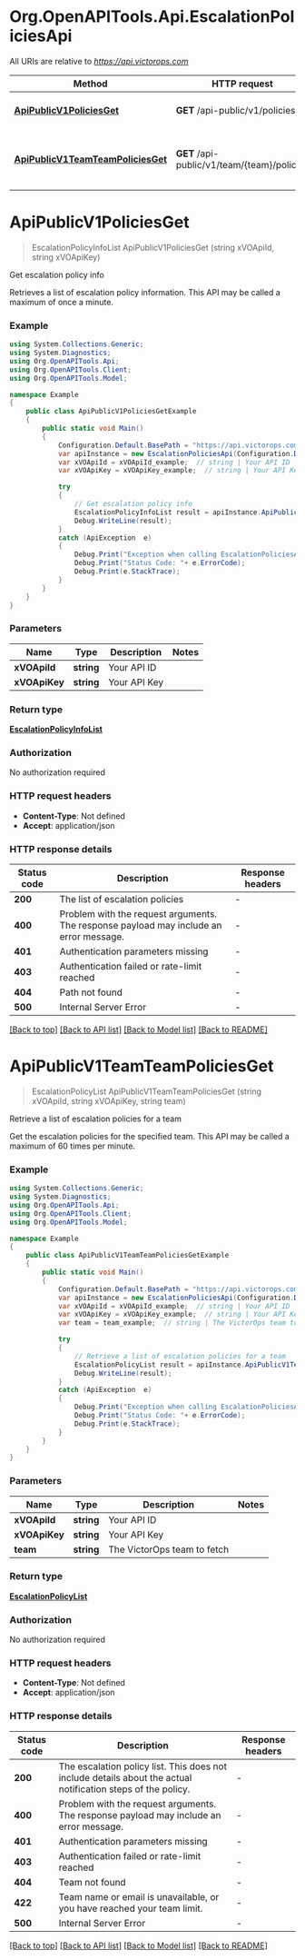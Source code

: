 # Org.OpenAPITools.Api.EscalationPoliciesApi

All URIs are relative to *https://api.victorops.com*

Method | HTTP request | Description
------------- | ------------- | -------------
[**ApiPublicV1PoliciesGet**](EscalationPoliciesApi.md#apipublicv1policiesget) | **GET** /api-public/v1/policies | Get escalation policy info
[**ApiPublicV1TeamTeamPoliciesGet**](EscalationPoliciesApi.md#apipublicv1teamteampoliciesget) | **GET** /api-public/v1/team/{team}/policies | Retrieve a list of escalation policies for a team


<a name="apipublicv1policiesget"></a>
# **ApiPublicV1PoliciesGet**
> EscalationPolicyInfoList ApiPublicV1PoliciesGet (string xVOApiId, string xVOApiKey)

Get escalation policy info

Retrieves a list of escalation policy information. This API may be called a maximum of once a minute.

### Example
```csharp
using System.Collections.Generic;
using System.Diagnostics;
using Org.OpenAPITools.Api;
using Org.OpenAPITools.Client;
using Org.OpenAPITools.Model;

namespace Example
{
    public class ApiPublicV1PoliciesGetExample
    {
        public static void Main()
        {
            Configuration.Default.BasePath = "https://api.victorops.com";
            var apiInstance = new EscalationPoliciesApi(Configuration.Default);
            var xVOApiId = xVOApiId_example;  // string | Your API ID
            var xVOApiKey = xVOApiKey_example;  // string | Your API Key

            try
            {
                // Get escalation policy info
                EscalationPolicyInfoList result = apiInstance.ApiPublicV1PoliciesGet(xVOApiId, xVOApiKey);
                Debug.WriteLine(result);
            }
            catch (ApiException  e)
            {
                Debug.Print("Exception when calling EscalationPoliciesApi.ApiPublicV1PoliciesGet: " + e.Message );
                Debug.Print("Status Code: "+ e.ErrorCode);
                Debug.Print(e.StackTrace);
            }
        }
    }
}
```

### Parameters

Name | Type | Description  | Notes
------------- | ------------- | ------------- | -------------
 **xVOApiId** | **string**| Your API ID | 
 **xVOApiKey** | **string**| Your API Key | 

### Return type

[**EscalationPolicyInfoList**](EscalationPolicyInfoList.md)

### Authorization

No authorization required

### HTTP request headers

 - **Content-Type**: Not defined
 - **Accept**: application/json

### HTTP response details
| Status code | Description | Response headers |
|-------------|-------------|------------------|
| **200** | The list of escalation policies |  -  |
| **400** | Problem with the request arguments.  The response payload may include an error message. |  -  |
| **401** | Authentication parameters missing |  -  |
| **403** | Authentication failed or rate-limit reached |  -  |
| **404** | Path not found |  -  |
| **500** | Internal Server Error |  -  |

[[Back to top]](#) [[Back to API list]](../README.md#documentation-for-api-endpoints) [[Back to Model list]](../README.md#documentation-for-models) [[Back to README]](../README.md)

<a name="apipublicv1teamteampoliciesget"></a>
# **ApiPublicV1TeamTeamPoliciesGet**
> EscalationPolicyList ApiPublicV1TeamTeamPoliciesGet (string xVOApiId, string xVOApiKey, string team)

Retrieve a list of escalation policies for a team

Get the escalation policies for the specified team.  This API may be called a maximum of 60 times per minute. 

### Example
```csharp
using System.Collections.Generic;
using System.Diagnostics;
using Org.OpenAPITools.Api;
using Org.OpenAPITools.Client;
using Org.OpenAPITools.Model;

namespace Example
{
    public class ApiPublicV1TeamTeamPoliciesGetExample
    {
        public static void Main()
        {
            Configuration.Default.BasePath = "https://api.victorops.com";
            var apiInstance = new EscalationPoliciesApi(Configuration.Default);
            var xVOApiId = xVOApiId_example;  // string | Your API ID
            var xVOApiKey = xVOApiKey_example;  // string | Your API Key
            var team = team_example;  // string | The VictorOps team to fetch

            try
            {
                // Retrieve a list of escalation policies for a team
                EscalationPolicyList result = apiInstance.ApiPublicV1TeamTeamPoliciesGet(xVOApiId, xVOApiKey, team);
                Debug.WriteLine(result);
            }
            catch (ApiException  e)
            {
                Debug.Print("Exception when calling EscalationPoliciesApi.ApiPublicV1TeamTeamPoliciesGet: " + e.Message );
                Debug.Print("Status Code: "+ e.ErrorCode);
                Debug.Print(e.StackTrace);
            }
        }
    }
}
```

### Parameters

Name | Type | Description  | Notes
------------- | ------------- | ------------- | -------------
 **xVOApiId** | **string**| Your API ID | 
 **xVOApiKey** | **string**| Your API Key | 
 **team** | **string**| The VictorOps team to fetch | 

### Return type

[**EscalationPolicyList**](EscalationPolicyList.md)

### Authorization

No authorization required

### HTTP request headers

 - **Content-Type**: Not defined
 - **Accept**: application/json

### HTTP response details
| Status code | Description | Response headers |
|-------------|-------------|------------------|
| **200** | The escalation policy list. This does not include details about the actual notification steps of the policy. |  -  |
| **400** | Problem with the request arguments.  The response payload may include an error message. |  -  |
| **401** | Authentication parameters missing |  -  |
| **403** | Authentication failed or rate-limit reached |  -  |
| **404** | Team not found |  -  |
| **422** | Team name or email is unavailable, or you have reached your team limit.  |  -  |
| **500** | Internal Server Error |  -  |

[[Back to top]](#) [[Back to API list]](../README.md#documentation-for-api-endpoints) [[Back to Model list]](../README.md#documentation-for-models) [[Back to README]](../README.md)

